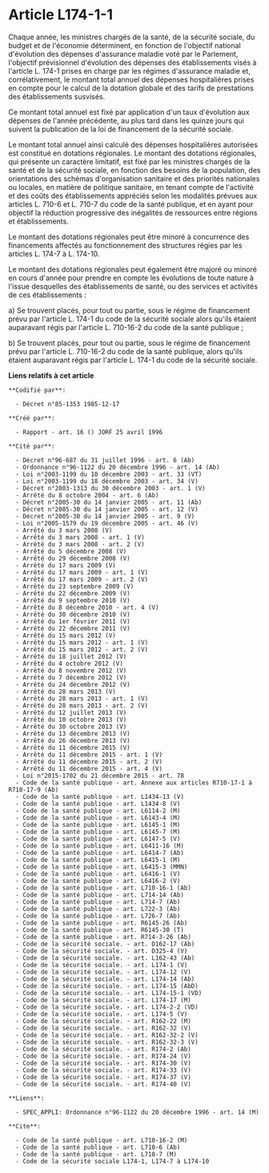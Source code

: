 # Article L174-1-1

Chaque année, les ministres chargés de la santé, de la sécurité sociale, du budget et de l'économie déterminent, en fonction
de l'objectif national d'évolution des dépenses d'assurance maladie voté par le Parlement, l'objectif prévisionnel
d'évolution des dépenses des établissements visés à l'article L. 174-1 prises en charge par les régimes d'assurance maladie
et, corrélativement, le montant total annuel des dépenses hospitalières prises en compte pour le calcul de la dotation
globale et des tarifs de prestations des établissements susvisés.

Ce montant total annuel est fixé par application d'un taux d'évolution aux dépenses de l'année précédente, au plus tard dans
les quinze jours qui suivent la publication de la loi de financement de la sécurité sociale.

Le montant total annuel ainsi calculé des dépenses hospitalières autorisées est constitué en dotations régionales. Le montant
des dotations régionales, qui présente un caractère limitatif, est fixé par les ministres chargés de la santé et de la
sécurité sociale, en fonction des besoins de la population, des orientations des schémas d'organisation sanitaire et des
priorités nationales ou locales, en matière de politique sanitaire, en tenant compte de l'activité et des coûts des
établissements appréciés selon les modalités prévues aux articles L. 710-6 et L. 710-7 du code de la santé publique, et en
ayant pour objectif la réduction progressive des inégalités de ressources entre régions et établissements.

Le montant des dotations régionales peut être minoré à concurrence des financements affectés au fonctionnement des structures
régies par les articles L. 174-7 à L. 174-10.

Le montant des dotations régionales peut également être majoré ou minoré en cours d'année pour prendre en compte les
évolutions de toute nature à l'issue desquelles des établissements de santé, ou des services et activités de ces
établissements :

a) Se trouvent placés, pour tout ou partie, sous le régime de financement prévu par l'article L. 174-1 du code de la sécurité
sociale alors qu'ils étaient auparavant régis par l'article L. 710-16-2 du code de la santé publique ;

b) Se trouvent placés, pour tout ou partie, sous le régime de financement prévu par l'article L. 710-16-2 du code de la santé
publique, alors qu'ils étaient auparavant régis par l'article L. 174-1 du code de la sécurité sociale.

**Liens relatifs à cet article**

	**Codifié par**:

	  - Décret n°85-1353 1985-12-17

	**Créé par**:

	  - Rapport - art. 16 () JORF 25 avril 1996

	**Cité par**:

	  - Décret n°96-687 du 31 juillet 1996 - art. 6 (Ab)
	  - Ordonnance n°96-1122 du 20 décembre 1996 - art. 14 (Ab)
	  - Loi n°2003-1199 du 18 décembre 2003 - art. 33 (VT)
	  - Loi n°2003-1199 du 18 décembre 2003 - art. 34 (V)
	  - Décret n°2003-1313 du 30 décembre 2003 - art. 1 (V)
	  - Arrêté du 8 octobre 2004 - art. 6 (Ab)
	  - Décret n°2005-30 du 14 janvier 2005 - art. 11 (Ab)
	  - Décret n°2005-30 du 14 janvier 2005 - art. 12 (V)
	  - Décret n°2005-30 du 14 janvier 2005 - art. 9 (V)
	  - Loi n°2005-1579 du 19 décembre 2005 - art. 46 (V)
	  - Arrêté du 3 mars 2008 (V)
	  - Arrêté du 3 mars 2008 - art. 1 (V)
	  - Arrêté du 3 mars 2008 - art. 2 (V)
	  - Arrêté du 5 décembre 2008 (V)
	  - Arrêté du 29 décembre 2008 (V)
	  - Arrêté du 17 mars 2009 (V)
	  - Arrêté du 17 mars 2009 - art. 1 (V)
	  - Arrêté du 17 mars 2009 - art. 2 (V)
	  - Arrêté du 23 septembre 2009 (V)
	  - Arrêté du 22 décembre 2009 (V)
	  - Arrêté du 9 septembre 2010 (V)
	  - Arrêté du 8 décembre 2010 - art. 4 (V)
	  - Arrêté du 30 décembre 2010 (V)
	  - Arrêté du 1er février 2011 (V)
	  - Arrêté du 22 décembre 2011 (V)
	  - Arrêté du 15 mars 2012 (V)
	  - Arrêté du 15 mars 2012 - art. 1 (V)
	  - Arrêté du 15 mars 2012 - art. 2 (V)
	  - Arrêté du 18 juillet 2012 (V)
	  - Arrêté du 4 octobre 2012 (V)
	  - Arrêté du 8 novembre 2012 (V)
	  - Arrêté du 7 décembre 2012 (V)
	  - Arrêté du 24 décembre 2012 (V)
	  - Arrêté du 28 mars 2013 (V)
	  - Arrêté du 28 mars 2013 - art. 1 (V)
	  - Arrêté du 28 mars 2013 - art. 2 (V)
	  - Arrêté du 12 juillet 2013 (V)
	  - Arrêté du 10 octobre 2013 (V)
	  - Arrêté du 30 octobre 2013 (V)
	  - Arrêté du 13 décembre 2013 (V)
	  - Arrêté du 26 décembre 2013 (V)
	  - Arrêté du 11 décembre 2015 (V)
	  - Arrêté du 11 décembre 2015 - art. 1 (V)
	  - Arrêté du 11 décembre 2015 - art. 2 (V)
	  - Arrêté du 11 décembre 2015 - art. 4 (V)
	  - Loi n°2015-1702 du 21 décembre 2015 - art. 78
	  - Code de la santé publique - art. Annexe aux articles R710-17-1 à R710-17-9 (Ab)
	  - Code de la santé publique - art. L1434-13 (V)
	  - Code de la santé publique - art. L1434-8 (V)
	  - Code de la santé publique - art. L6114-2 (M)
	  - Code de la santé publique - art. L6143-4 (M)
	  - Code de la santé publique - art. L6145-1 (M)
	  - Code de la santé publique - art. L6145-7 (M)
	  - Code de la santé publique - art. L6147-5 (V)
	  - Code de la santé publique - art. L6411-16 (M)
	  - Code de la santé publique - art. L6414-7 (Ab)
	  - Code de la santé publique - art. L6415-1 (M)
	  - Code de la santé publique - art. L6415-3 (MMN)
	  - Code de la santé publique - art. L6416-1 (V)
	  - Code de la santé publique - art. L6416-2 (V)
	  - Code de la santé publique - art. L710-16-1 (Ab)
	  - Code de la santé publique - art. L714-14 (Ab)
	  - Code de la santé publique - art. L714-7 (Ab)
	  - Code de la santé publique - art. L722-3 (Ab)
	  - Code de la santé publique - art. L726-7 (Ab)
	  - Code de la santé publique - art. R6145-26 (Ab)
	  - Code de la santé publique - art. R6145-30 (T)
	  - Code de la santé publique - art. R714-3-26 (Ab)
	  - Code de la sécurité sociale. - art. D162-17 (Ab)
	  - Code de la sécurité sociale. - art. D325-4 (V)
	  - Code de la sécurité sociale. - art. L162-43 (Ab)
	  - Code de la sécurité sociale. - art. L174-1 (V)
	  - Code de la sécurité sociale. - art. L174-12 (V)
	  - Code de la sécurité sociale. - art. L174-14 (Ab)
	  - Code de la sécurité sociale. - art. L174-15 (AbD)
	  - Code de la sécurité sociale. - art. L174-15-1 (VD)
	  - Code de la sécurité sociale. - art. L174-17 (M)
	  - Code de la sécurité sociale. - art. L174-2-2 (VD)
	  - Code de la sécurité sociale. - art. L174-5 (V)
	  - Code de la sécurité sociale. - art. R162-22 (M)
	  - Code de la sécurité sociale. - art. R162-32 (V)
	  - Code de la sécurité sociale. - art. R162-32-2 (V)
	  - Code de la sécurité sociale. - art. R162-32-3 (V)
	  - Code de la sécurité sociale. - art. R174-2 (Ab)
	  - Code de la sécurité sociale. - art. R174-24 (V)
	  - Code de la sécurité sociale. - art. R174-30 (V)
	  - Code de la sécurité sociale. - art. R174-33 (V)
	  - Code de la sécurité sociale. - art. R174-37 (V)
	  - Code de la sécurité sociale. - art. R174-40 (V)

	**Liens**:

	  - SPEC_APPLI: Ordonnance n°96-1122 du 20 décembre 1996 - art. 14 (M)

	**Cite**:

	  - Code de la santé publique - art. L710-16-2 (M)
	  - Code de la santé publique - art. L710-6 (Ab)
	  - Code de la santé publique - art. L710-7 (M)
	  - Code de la sécurité sociale L174-1, L174-7 à L174-10
